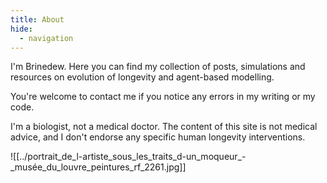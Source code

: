 ```yaml
---
title: About
hide:
  - navigation
---
```

I'm Brinedew. Here you can find my collection of posts, simulations and resources on evolution of longevity and agent-based modelling. 

You're welcome to contact me if you notice any errors in my writing or my code.

I'm a biologist, not a medical doctor. The content of this site is not medical advice, and I don't endorse any specific human longevity interventions.


![[../portrait_de_l-artiste_sous_les_traits_d-un_moqueur_-_musée_du_louvre_peintures_rf_2261.jpg]]